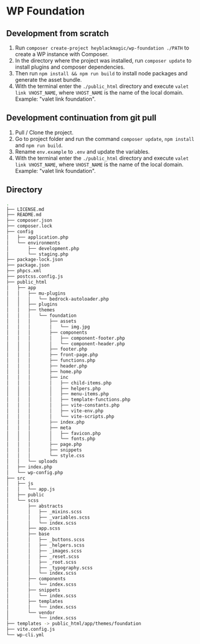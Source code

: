 # WP Foundation

## Development from scratch

1. Run `composer create-project heyblackmagic/wp-foundation ./PATH` to create a WP instance with Composer.
2. In the directory where the project was installed, run `composer update` to install plugins and composer dependencies.
3. Then run `npm install && npm run build` to install node packages and generate the asset bundle.
4. With the terminal enter the `./public_html` directory and execute `valet link VHOST_NAME`, where `VHOST_NAME` is the name of the local domain. Example: "valet link foundation".

## Development continuation from git pull

1. Pull / Clone the project.
2. Go to project folder and run the command `composer update`, `npm install` and `npm run build`.
3. Rename `env.example` to `.env` and update the variables.
4. With the terminal enter the `./public_html` directory and execute `valet link VHOST_NAME`, where `VHOST_NAME` is the name of the local domain. Example: "valet link foundation".

## Directory

```zsh
.
├── LICENSE.md
├── README.md
├── composer.json
├── composer.lock
├── config
│   ├── application.php
│   └── environments
│       ├── development.php
│       └── staging.php
├── package-lock.json
├── package.json
├── phpcs.xml
├── postcss.config.js
├── public_html
│   ├── app
│   │   ├── mu-plugins
│   │   │   └── bedrock-autoloader.php
│   │   ├── plugins
│   │   ├── themes
│   │   │   └── foundation
│   │   │       ├── assets
│   │   │       │   └── img.jpg
│   │   │       ├── components
│   │   │       │   ├── component-footer.php
│   │   │       │   └── component-header.php
│   │   │       ├── footer.php
│   │   │       ├── front-page.php
│   │   │       ├── functions.php
│   │   │       ├── header.php
│   │   │       ├── home.php
│   │   │       ├── inc
│   │   │       │   ├── child-items.php
│   │   │       │   ├── helpers.php
│   │   │       │   ├── menu-items.php
│   │   │       │   ├── template-functions.php
│   │   │       │   ├── vite-constants.php
│   │   │       │   ├── vite-env.php
│   │   │       │   └── vite-scripts.php
│   │   │       ├── index.php
│   │   │       ├── meta
│   │   │       │   ├── favicon.php
│   │   │       │   └── fonts.php
│   │   │       ├── page.php
│   │   │       ├── snippets
│   │   │       └── style.css
│   │   └── uploads
│   ├── index.php
│   └── wp-config.php
├── src
│   ├── js
│   │   └── app.js
│   ├── public
│   └── scss
│       ├── abstracts
│       │   ├── _mixins.scss
│       │   ├── _variables.scss
│       │   └── index.scss
│       ├── app.scss
│       ├── base
│       │   ├── _buttons.scss
│       │   ├── _helpers.scss
│       │   ├── _images.scss
│       │   ├── _reset.scss
│       │   ├── _root.scss
│       │   ├── _typography.scss
│       │   └── index.scss
│       ├── components
│       │   └── index.scss
│       ├── snippets
│       │   └── index.scss
│       ├── templates
│       │   └── index.scss
│       └── vendor
│           └── index.scss
├── templates -> public_html/app/themes/foundation
├── vite.config.js
└── wp-cli.yml
```
